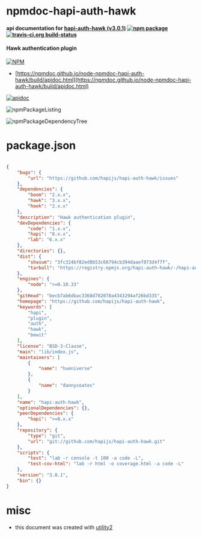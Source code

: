 # npmdoc-hapi-auth-hawk

#### api documentation for  [hapi-auth-hawk (v3.0.1)](https://github.com/hapijs/hapi-auth-hawk)  [![npm package](https://img.shields.io/npm/v/npmdoc-hapi-auth-hawk.svg?style=flat-square)](https://www.npmjs.org/package/npmdoc-hapi-auth-hawk) [![travis-ci.org build-status](https://api.travis-ci.org/npmdoc/node-npmdoc-hapi-auth-hawk.svg)](https://travis-ci.org/npmdoc/node-npmdoc-hapi-auth-hawk)

#### Hawk authentication plugin

[![NPM](https://nodei.co/npm/hapi-auth-hawk.png?downloads=true&downloadRank=true&stars=true)](https://www.npmjs.com/package/hapi-auth-hawk)

- [https://npmdoc.github.io/node-npmdoc-hapi-auth-hawk/build/apidoc.html](https://npmdoc.github.io/node-npmdoc-hapi-auth-hawk/build/apidoc.html)

[![apidoc](https://npmdoc.github.io/node-npmdoc-hapi-auth-hawk/build/screenCapture.buildCi.browser.%252Ftmp%252Fbuild%252Fapidoc.html.png)](https://npmdoc.github.io/node-npmdoc-hapi-auth-hawk/build/apidoc.html)

![npmPackageListing](https://npmdoc.github.io/node-npmdoc-hapi-auth-hawk/build/screenCapture.npmPackageListing.svg)

![npmPackageDependencyTree](https://npmdoc.github.io/node-npmdoc-hapi-auth-hawk/build/screenCapture.npmPackageDependencyTree.svg)



# package.json

```json

{
    "bugs": {
        "url": "https://github.com/hapijs/hapi-auth-hawk/issues"
    },
    "dependencies": {
        "boom": "2.x.x",
        "hawk": "3.x.x",
        "hoek": "2.x.x"
    },
    "description": "Hawk authentication plugin",
    "devDependencies": {
        "code": "1.x.x",
        "hapi": "8.x.x",
        "lab": "6.x.x"
    },
    "directories": {},
    "dist": {
        "shasum": "3fc324bf82ed8b53c66794cb394daaef073d4f7f",
        "tarball": "https://registry.npmjs.org/hapi-auth-hawk/-/hapi-auth-hawk-3.0.1.tgz"
    },
    "engines": {
        "node": ">=0.10.33"
    },
    "gitHead": "becb7ab6dbac3368d782078a4343294af26bd335",
    "homepage": "https://github.com/hapijs/hapi-auth-hawk",
    "keywords": [
        "hapi",
        "plugin",
        "auth",
        "hawk",
        "bewit"
    ],
    "license": "BSD-3-Clause",
    "main": "lib/index.js",
    "maintainers": [
        {
            "name": "hueniverse"
        },
        {
            "name": "dannycoates"
        }
    ],
    "name": "hapi-auth-hawk",
    "optionalDependencies": {},
    "peerDependencies": {
        "hapi": ">=8.x.x"
    },
    "repository": {
        "type": "git",
        "url": "git://github.com/hapijs/hapi-auth-hawk.git"
    },
    "scripts": {
        "test": "lab -r console -t 100 -a code -L",
        "test-cov-html": "lab -r html -o coverage.html -a code -L"
    },
    "version": "3.0.1",
    "bin": {}
}
```



# misc
- this document was created with [utility2](https://github.com/kaizhu256/node-utility2)
